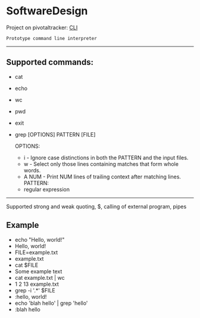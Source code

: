 # SoftwareDesign 
Project on pivotaltracker: [CLI](https://www.pivotaltracker.com/n/projects/1867665)
  	
	Prototype command line interpreter
  
---
##  Supported commands:
   * cat
   * echo
   * wc
   * pwd
   * exit
   * grep [OPTIONS] PATTERN [FILE]
   
   		OPTIONS:
   		* i - Ignore  case  distinctions  in  both  the  PATTERN and the input files.
   		* w - Select  only  those  lines  containing  matches  that form whole words.
   		* A NUM - Print  NUM  lines  of  trailing  context  after  matching lines.
   		PATTERN:
		* regular expression
  
---
  Supported strong and weak quoting, $, calling of external program, pipes
  
## Example
  
* echo "Hello, world!" 
* Hello, world!
* FILE=example.txt
* example.txt
* cat $FILE
* Some example text
* cat example.txt | wc
* 1 2 13 example.txt
* grep -i '.*' $FILE
* :hello, world!
* echo 'blah hello' | grep 'hello'
* :blah hello
  
  
  
